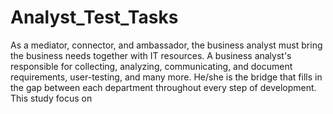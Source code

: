 # Analyst_Test_Tasks
As a mediator, connector, and ambassador, the business analyst must bring the business needs together with IT resources.
A business analyst's responsible for collecting, analyzing, communicating, and document requirements, user-testing, and 
many more. He/she is the bridge that fills in the gap between each department throughout every step of development. 
This study focus on 
